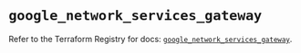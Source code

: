 # `google_network_services_gateway`

Refer to the Terraform Registry for docs: [`google_network_services_gateway`](https://registry.terraform.io/providers/hashicorp/google/6.36.1/docs/resources/network_services_gateway).
